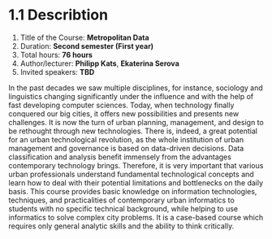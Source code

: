 # 1.1 Describtion

1. Title of the Course: **Metropolitan Data**
2. Duration: **Second semester (First year)**
3. Total hours: **76 hours**
4. Author/lecturer: **Philipp Kats**, **Ekaterina Serova**
5. Invited speakers: **TBD**



In the past decades we saw multiple disciplines, for instance, sociology and linguistics changing significantly under the influence and with the help of fast developing computer sciences. Today, when technology finally conquered our big cities, it offers new possibilities and presents new challenges. It is now the turn of urban planning, management, and design to be rethought through new technologies. There is, indeed, a great potential for an urban technological revolution, as the whole institution of urban management and governance is based on data-driven decisions. Data classification and analysis benefit immensely from the advantages contemporary technology brings. Therefore, it is very important that various urban professionals understand fundamental technological concepts and learn how to deal with their potential limitations and bottlenecks on the daily basis.
This course provides basic knowledge on information technologies, techniques, and practicalities of contemporary urban informatics to students with no specific technical background, while helping to use informatics to solve complex city problems. It is a case-based course which requires only general analytic skills and the ability to think critically. 